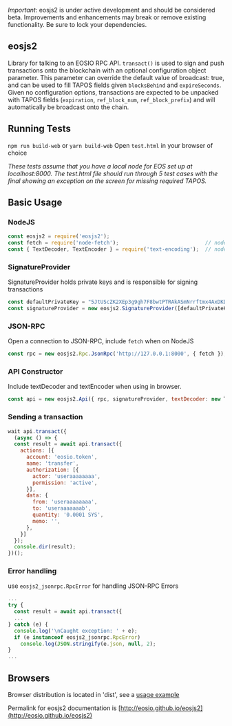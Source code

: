 *Important*: eosjs2 is under active development and should be considered beta. Improvements and enhancements may break or remove existing functionality. Be sure to lock your dependencies.

## eosjs2

Library for talking to an EOSIO RPC API. `transact()` is used to sign and push transactions onto the blockchain with an optional configuration object parameter.  This parameter can override the default value of broadcast: true, and can be used to fill TAPOS fields given `blocksBehind` and `expireSeconds`.  Given no configuration options, transactions are expected to be unpacked with TAPOS fields (`expiration`, `ref_block_num`, `ref_block_prefix`) and will automatically be broadcast onto the chain.

## Running Tests

`npm run build-web` or `yarn build-web`
Open `test.html` in your browser of choice

*These tests assume that you have a local node for EOS set up at localhost:8000. The test.html file should run through 5 test cases with the final showing an exception on the screen for missing required TAPOS.*

## Basic Usage

### NodeJS
```js
const eosjs2 = require('eosjs2');
const fetch = require('node-fetch');                            // node only; not needed in browsers
const { TextDecoder, TextEncoder } = require('text-encoding');  // node, IE11 and IE Edge Browsers
```

### SignatureProvider
SignatureProvider holds private keys and is responsible for signing transactions
```js
const defaultPrivateKey = "5JtUScZK2XEp3g9gh7F8bwtPTRAkASmNrrftmx4AxDKD5K4zDnr"; // useraaaaaaaa
const signatureProvider = new eosjs2.SignatureProvider([defaultPrivateKey]);
```

### JSON-RPC
Open a connection to JSON-RPC, include `fetch` when on NodeJS
```js
const rpc = new eosjs2.Rpc.JsonRpc('http://127.0.0.1:8000', { fetch });
```

### API Constructor
Include textDecoder and textEncoder when using in browser.
```js
const api = new eosjs2.Api({ rpc, signatureProvider, textDecoder: new TextDecoder, textEncoder: new TextEncoder });
```

### Sending a transaction
```js
wait api.transact({
  (async () => {
  const result = await api.transact({
    actions: [{
      account: 'eosio.token',
      name: 'transfer',
      authorization: [{
        actor: 'useraaaaaaaa',
        permission: 'active',
      }],
      data: {
        from: 'useraaaaaaaa',
        to: 'useraaaaaaab',
        quantity: '0.0001 SYS',
        memo: '',
      },
    }]
  });
  console.dir(result);
})();
```

### Error handling
use `eosjs2_jsonrpc.RpcError` for handling JSON-RPC Errors
```js
...
try {
  const result = await api.transact({
  ...
} catch (e) {
  console.log('\nCaught exception: ' + e);
  if (e instanceof eosjs2_jsonrpc.RpcError)
    console.log(JSON.stringify(e.json, null, 2);
}
...
```

## Browsers
Browser distribution is located in 'dist', see a [usage example](static/3.-Internet-Explorer-and-Edge.md)


Permalink for eosjs2 documentation is [http://eosio.github.io/eosjs2](http://eosio.github.io/eosjs2)
